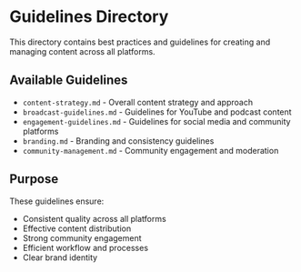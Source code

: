 # Guidelines Directory

This directory contains best practices and guidelines for creating and managing content across all platforms.

## Available Guidelines

- `content-strategy.md` - Overall content strategy and approach
- `broadcast-guidelines.md` - Guidelines for YouTube and podcast content
- `engagement-guidelines.md` - Guidelines for social media and community platforms
- `branding.md` - Branding and consistency guidelines
- `community-management.md` - Community engagement and moderation

## Purpose

These guidelines ensure:
- Consistent quality across all platforms
- Effective content distribution
- Strong community engagement
- Efficient workflow and processes
- Clear brand identity
